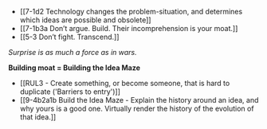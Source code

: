 - [[7-1d2 Technology changes the problem-situation, and determines which ideas are possible and obsolete]]
- [[7-1b3a Don’t argue. Build. Their incomprehension is your moat.]]
- [[5-3 Don’t fight. Transcend.]]

*Surprise is as much a force as in wars.*

**Building moat = Building the Idea Maze**
- [[RUL3 - Create something, or become someone, that is hard to duplicate ('Barriers to entry')]]
- [[9-4b2a1b Build the Idea Maze - Explain the history around an idea, and why yours is a good one. Virtually render the history of the evolution of that idea.]]
